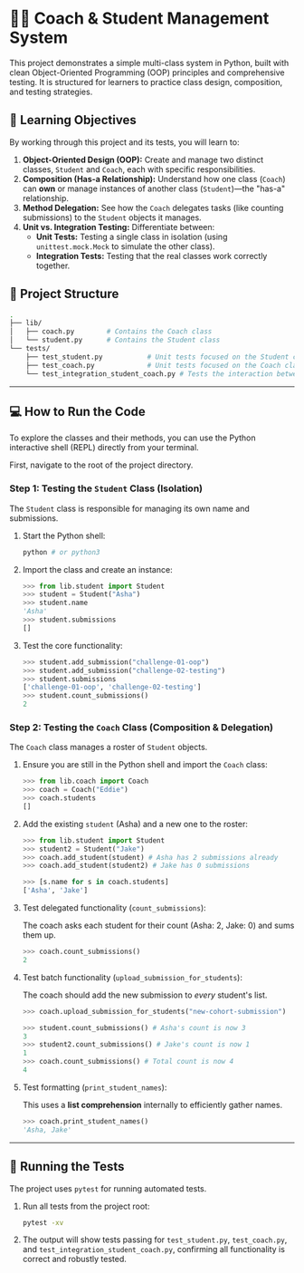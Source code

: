 # 🧑‍🏫 Coach & Student Management System

This project demonstrates a simple multi-class system in Python, built with clean Object-Oriented Programming (OOP) principles and comprehensive testing. It is structured for learners to practice class design, composition, and testing strategies.

## 🚀 Learning Objectives

By working through this project and its tests, you will learn to:

1.  **Object-Oriented Design (OOP):** Create and manage two distinct classes, `Student` and `Coach`, each with specific responsibilities.
2.  **Composition (Has-a Relationship):** Understand how one class (`Coach`) can **own** or manage instances of another class (`Student`)—the "has-a" relationship.
3.  **Method Delegation:** See how the `Coach` delegates tasks (like counting submissions) to the `Student` objects it manages.
4.  **Unit vs. Integration Testing:** Differentiate between:
    * **Unit Tests:** Testing a single class in isolation (using `unittest.mock.Mock` to simulate the other class).
    * **Integration Tests:** Testing that the real classes work correctly together.

## 📂 Project Structure
```bash
.
├── lib/
│   ├── coach.py        # Contains the Coach class
│   └── student.py      # Contains the Student class
└── tests/
    ├── test_student.py           # Unit tests focused on the Student class
    ├── test_coach.py             # Unit tests focused on the Coach class (uses Mocks)
    └── test_integration_student_coach.py # Tests the interaction between Student and Coach classes
```
---

## 💻 How to Run the Code

To explore the classes and their methods, you can use the Python interactive shell (REPL) directly from your terminal.

First, navigate to the root of the project directory.

### Step 1: Testing the `Student` Class (Isolation)

The `Student` class is responsible for managing its own name and submissions.

1.  Start the Python shell:

    ```bash
    python # or python3
    ```

2.  Import the class and create an instance:

    ```python
    >>> from lib.student import Student
    >>> student = Student("Asha")
    >>> student.name
    'Asha'
    >>> student.submissions
    []
    ```

3.  Test the core functionality:

    ```python
    >>> student.add_submission("challenge-01-oop")
    >>> student.add_submission("challenge-02-testing")
    >>> student.submissions
    ['challenge-01-oop', 'challenge-02-testing']
    >>> student.count_submissions()
    2
    ```

### Step 2: Testing the `Coach` Class (Composition & Delegation)

The `Coach` class manages a roster of `Student` objects.

1.  Ensure you are still in the Python shell and import the `Coach` class:

    ```python
    >>> from lib.coach import Coach
    >>> coach = Coach("Eddie")
    >>> coach.students
    []
    ```

2.  Add the existing `student` (Asha) and a new one to the roster:

    ```python
    >>> from lib.student import Student
    >>> student2 = Student("Jake")
    >>> coach.add_student(student) # Asha has 2 submissions already
    >>> coach.add_student(student2) # Jake has 0 submissions

    >>> [s.name for s in coach.students]
    ['Asha', 'Jake']
    ```

3.  Test delegated functionality (`count_submissions`):

    The coach asks each student for their count (Asha: 2, Jake: 0) and sums them up.

    ```python
    >>> coach.count_submissions()
    2
    ```

4.  Test batch functionality (`upload_submission_for_students`):

    The coach should add the new submission to *every* student's list.

    ```python
    >>> coach.upload_submission_for_students("new-cohort-submission")

    >>> student.count_submissions() # Asha's count is now 3
    3
    >>> student2.count_submissions() # Jake's count is now 1
    1
    >>> coach.count_submissions() # Total count is now 4
    4
    ```

5.  Test formatting (`print_student_names`):

    This uses a **list comprehension** internally to efficiently gather names.

    ```python
    >>> coach.print_student_names()
    'Asha, Jake'
    ```

---

## 🧪 Running the Tests

The project uses `pytest` for running automated tests.

1.  Run all tests from the project root:

    ```bash
    pytest -xv
    ```

2.  The output will show tests passing for `test_student.py`, `test_coach.py`, and `test_integration_student_coach.py`, confirming all functionality is correct and robustly tested.